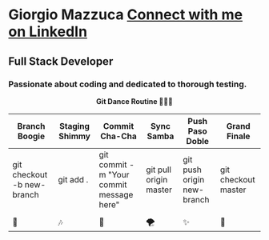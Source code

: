 # Giorgio Mazzuca [Connect with me on LinkedIn](https://www.linkedin.com/in/giorgio-mazzuca/)
## Full Stack Developer

### Passionate about coding and dedicated to thorough testing.
<p align="center">
  <b>Git Dance Routine 🕺💃🔄</b>
</p>
                                                         
| Branch Boogie                        |Staging Shimmy                         | Commit Cha-Cha|Sync Samba   |Push Paso Doble       |Grand Finale|
| --------                            | --------                               | --------       |--------   |--------              |--------|
|git checkout -b new-branch| git add .|git commit -m "Your commit message here"|git pull origin master|git push origin new-branch|git checkout master|
|                               |
| 🎵 | 🎶 | 🚀 | 🌪️ | ✨  | 🌈  |
